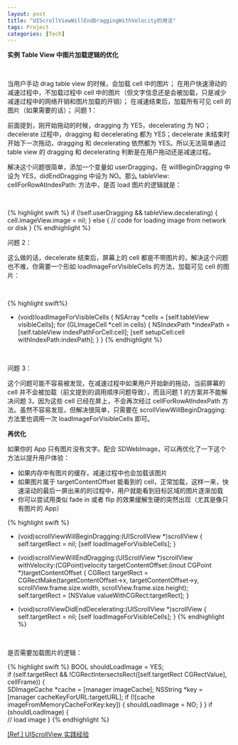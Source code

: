 ```yaml
---
layout: post
title: "UIScrollViewWillEndDraggingWithVelocity的用法"
tags: Project
categories: [Tech]
---
```


**实例 Table View 中图片加载逻辑的优化**

<br>

当用户手动 drag table view 的时候，会加载 cell 中的图片；
在用户快速滑动的减速过程中，不加载过程中 cell 中的图片（但文字信息还是会被加载，只是减少减速过程中的网络开销和图片加载的开销）；
在减速结束后，加载所有可见 cell 的图片（如果需要的话）；
问题 1：

前面提到，刚开始拖动的时候，dragging 为 YES，decelerating 为 NO；decelerate 过程中，dragging 和 decelerating 都为 YES；decelerate 未结束时开始下一次拖动，dragging 和 decelerating 依然都为 YES。所以无法简单通过 table view 的 dragging 和 decelerating 判断是在用户拖动还是减速过程。

解决这个问题很简单，添加一个变量如 userDragging，在 willBeginDragging 中设为 YES，didEndDragging 中设为 NO。那么 tableView: cellForRowAtIndexPath: 方法中，是否 load 图片的逻辑就是：

<br>

{% highlight swift %}
if (!self.userDragging && tableView.decelerating) {  
    cell.imageView.image = nil;
} else {
    // code for loading image from network or disk
}
{% endhighlight %}

问题 2：

这么做的话，decelerate 结束后，屏幕上的 cell 都是不带图片的，解决这个问题也不难，你需要一个形如 loadImageForVisibleCells 的方法，加载可见 cell 的图片：

<br>

{% highlight swift%}
- (void)loadImageForVisibleCells
{
    NSArray *cells = [self.tableView visibleCells];
    for (GLImageCell *cell in cells) {
        NSIndexPath *indexPath = [self.tableView indexPathForCell:cell];
        [self setupCell:cell withIndexPath:indexPath];
    }
}
{% endhighlight %}

<br>

问题 3：

这个问题可能不容易被发现，在减速过程中如果用户开始新的拖动，当前屏幕的 cell 并不会被加载（前文提到的调用顺序问题导致），而且问题 1 的方案并不能解决问题 3，因为这些 cell 已经在屏上，不会再次经过 cellForRowAtIndexPath 方法。虽然不容易发现，但解决很简单，只需要在 scrollViewWillBeginDragging: 方法里也调用一次 loadImageForVisibleCells 即可。

**再优化**

如果你的 App 只有图片没有文字。配合 SDWebImage，可以再优化了一下这个方法以提升用户体验：

* 如果内存中有图片的缓存，减速过程中也会加载该图片
* 如果图片属于 targetContentOffset 能看到的 cell，正常加载，这样一来，快速滚动的最后一屏出来的的过程中，用户就能看到目标区域的图片逐渐加载
* 你可以尝试用类似 fade in 或者 flip 的效果缓解生硬的突然出现（尤其是像只有图片的 App）

{% highlight swift %}
- (void)scrollViewWillBeginDragging:(UIScrollView *)scrollView
{
    self.targetRect = nil;
    [self loadImageForVisibleCells];
}

- (void)scrollViewWillEndDragging:(UIScrollView *)scrollView withVelocity:(CGPoint)velocity targetContentOffset:(inout CGPoint *)targetContentOffset
{
    CGRect targetRect = CGRectMake(targetContentOffset->x, targetContentOffset->y, scrollView.frame.size.width, scrollView.frame.size.height);
    self.targetRect = [NSValue valueWithCGRect:targetRect];
}

- (void)scrollViewDidEndDecelerating:(UIScrollView *)scrollView
{
    self.targetRect = nil;
    [self loadImageForVisibleCells];
}
{% endhighlight %}

<br>

是否需要加载图片的逻辑：

{% highlight swift %}
BOOL shouldLoadImage = YES;  
if (self.targetRect && !CGRectIntersectsRect([self.targetRect CGRectValue], cellFrame)) {  
    SDImageCache *cache = [manager imageCache];
    NSString *key = [manager cacheKeyForURL:targetURL];
    if (![cache imageFromMemoryCacheForKey:key]) {
        shouldLoadImage = NO;
    }
}
if (shouldLoadImage) {  
    // load image
}
{% endhighlight %}

[[Ref.] UIScrollView 实践经验](https://tech.glowing.com/cn/practice-in-uiscrollview/)